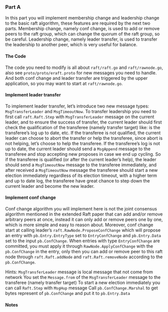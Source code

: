
### Part A
In this part you will implement membership change and leadership change to the basic raft algorithm, these features are required by the next two parts. Membership change, namely conf change, is used to add or remove peers to the raft group, which can change the quorum of the raft group, so be careful. Leadership change, namely leader transfer, is used to transfer the leadership to another peer, which is very useful for balance.

#### The Code
The code you need to modify is all about `raft/raft.go` and `raft/rawnode.go`, also see `proto/proto/eraft.proto` for new messages you need to handle. And both conf change and leader transfer are triggered by the upper application, so you may want to start at `raft/rawnode.go`.

#### Implement leader transfer
To implement leader transfer, let’s introduce two new message types: `MsgTransferLeader` and `MsgTimeoutNow`. To transfer leadership you need to first call `raft.Raft.Step` with `MsgTransferLeader` message on the current leader, and to ensure the success of transfer, the current leader should first check the qualification of the transferee (namely transfer target) like: is the transferee’s log up to date, etc. If the transferee is not qualified, the current leader can choose to abort the transfer or help the transferee, since abort is not helping, let’s choose to help the transferee. If the transferee’s log is not up to date, the current leader should send a `MsgAppend` message to the transferee and stop accepting new proposes in case we end up  cycling. So if the transferee is qualified (or after the current leader’s help), the leader should send a `MsgTimeoutNow` message to the transferee immediately, and after received a `MsgTimeoutNow` message the transferee should start a new election immediately regardless of its election timeout, with a higher term and up to date log, the transferee have great chance to step down the current leader and become the new leader.
#### Implement conf change
Conf change algorithm you will implement here is not the joint consensus algorithm mentioned in  the extended Raft paper that can add and/or remove arbitrary peers at once, instead it can only add or remove peers one by one, which is more simple and easy to reason about. Moreover, conf change start at calling leader’s  `raft.RawNode.ProposeConfChange` which will propose an entry with `pb.Entry.EntryType` set to `EntryConfChange` and `pb.Entry.Data` set to the input `pb.ConfChange`. When entries with type `EntryConfChange` are committed, you must apply it through `RawNode.ApplyConfChange` with the `pb.ConfChange` in the entry, only then you can add or remove peer to this raft node through `raft.Raft.addNode` and `raft.Raft.removeNode` according to the `pb.ConfChange`.

Hints:
`MsgTransferLeader` message is local message that not come from network
You set the `Message.from` of the `MsgTransferLeader` message to  the transferee (namely transfer target)
To start a new election immediately you can call `Raft.Step` with `MsgHup` message
Call `pb.ConfChange.Marshal` to get bytes represent of `pb.ConfChange` and  put it to `pb.Entry.Data`

#### Notes
